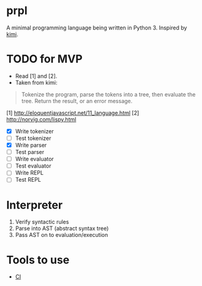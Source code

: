 # prpl
A minimal programming language being written in Python 3. Inspired by [kimi](https://github.com/vakila/kimi).

# TODO for MVP
- Read [1] and [2].
- Taken from kimi:
>Tokenize the program, parse the tokens into a tree, then evaluate the tree. Return the result, or an error message.

[1] http://eloquentjavascript.net/11_language.html
[2] http://norvig.com/lispy.html

- [x] Write tokenizer
- [ ] Test tokenizer
- [x] Write parser
- [ ] Test parser
- [ ] Write evaluator 
- [ ] Test evaluator
- [ ] Write REPL 
- [ ] Test REPL
 
# Interpreter
1. Verify syntactic rules
2. Parse into AST (abstract syntax tree)
3. Pass AST on to evaluation/execution

# Tools to use
- [CI](https://circleci.com/)


